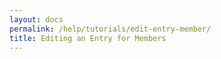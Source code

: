 ```yaml
---
layout: docs
permalink: /help/tutorials/edit-entry-member/
title: Editing an Entry for Members
---
```


